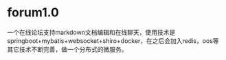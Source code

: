 # forum1.0

一个在线论坛支持markdown文档编辑和在线聊天，使用技术是springboot+mybatis+websocket+shiro+docker，在之后会加入redis，oos等其它技术不断完善，做一个分布式的微服务。
